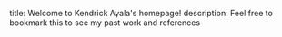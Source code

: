 title: Welcome to Kendrick Ayala's homepage!
description: Feel free to bookmark this to see my past work and references
